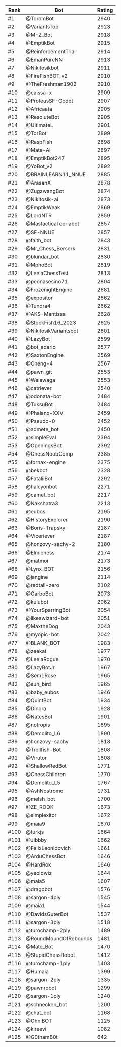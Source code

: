 Rank|Bot|Rating
---|---|---
#1|@ToromBot|2940
#2|@VariantsTop|2923
#3|@M-Z_Bot|2918
#4|@EmptikBot|2915
#5|@ReinforcementTrial|2914
#6|@EmanPureNN|2913
#7|@Nikitosikbot|2911
#8|@FireFishBOT_v2|2910
#9|@TheFreshman1902|2910
#10|@caissa-x|2909
#11|@ProteusSF-Godot|2907
#12|@Africaata|2905
#13|@ResoluteBot|2905
#14|@UltimateL|2901
#15|@TorBot|2899
#16|@RaspFish|2898
#17|@Mate-AI|2897
#18|@EmptikBot247|2895
#19|@YoBot_v2|2892
#20|@BRAINLEARN11_NNUE|2885
#21|@ArasanX|2878
#22|@ZugzwangBot|2874
#23|@Nikitosik-ai|2873
#24|@EmptikWeak|2869
#25|@LordNTR|2859
#26|@MastacticaTeoriabot|2857
#27|@SF-NNUE|2857
#28|@faith_bot|2843
#29|@Mr_Chess_Berserk|2831
#30|@blundar_bot|2830
#31|@MphoBot|2819
#32|@LeelaChessTest|2813
#33|@peonasesino71|2804
#34|@FrozenightEngine|2681
#35|@expositor|2662
#36|@Tundra4|2662
#37|@AKS-Mantissa|2628
#38|@StockFish16_2023|2625
#39|@NikitosikVariantsbot|2601
#40|@LazyBot|2599
#41|@bot_adario|2577
#42|@SaxtonEngine|2569
#43|@Cheng-4|2567
#44|@pawn_git|2553
#45|@Weiawaga|2553
#46|@catriever|2540
#47|@odonata-bot|2484
#48|@TuksuBot|2484
#49|@Phalanx-XXV|2459
#50|@Pseudo-0|2452
#51|@admete_bot|2450
#52|@simpleEval|2394
#53|@OpeningsBot|2392
#54|@ChessNoobComp|2385
#55|@fornax-engine|2375
#56|@bekbot|2328
#57|@FataliiBot|2292
#58|@halcyonbot|2271
#59|@camel_bot|2217
#60|@Nakshatra3|2213
#61|@eubos|2195
#62|@HistoryExplorer|2190
#63|@Boris-Trapsky|2187
#64|@Viceriever|2187
#65|@honzovy-sachy-2|2180
#66|@Elmichess|2174
#67|@matmoi|2173
#68|@Lynx_BOT|2156
#69|@jangine|2114
#70|@redtail-zero|2102
#71|@GarboBot|2073
#72|@kulubot|2062
#73|@YourSparringBot|2054
#74|@likeawizard-bot|2051
#75|@MaxtheDog|2043
#76|@myopic-bot|2042
#77|@BLANK_BOT|1983
#78|@zeekat|1977
#79|@LeelaRogue|1970
#80|@LazyBotJr|1967
#81|@Sem1Rose|1965
#82|@sun_bird|1965
#83|@baby_eubos|1946
#84|@QuintBot|1934
#85|@Dinora|1928
#86|@NatesBot|1901
#87|@notropis|1895
#88|@Demolito_L6|1890
#89|@honzovy-sachy|1813
#90|@Trollfish-Bot|1808
#91|@Virutor|1808
#92|@ShallowRedBot|1771
#93|@ChessChildren|1770
#94|@Demolito_L5|1767
#95|@AshNostromo|1731
#96|@melsh_bot|1700
#97|@ZE_ROOK|1673
#98|@simplexitor|1672
#99|@maia9|1670
#100|@turkjs|1664
#101|@Jibbby|1662
#102|@FelixLeonidovich|1661
#103|@ArduChessBot|1646
#104|@HardRok|1646
#105|@yeoldwiz|1644
#106|@maia5|1607
#107|@dragobot|1576
#108|@sargon-4ply|1545
#109|@maia1|1544
#110|@DavidsGuterBot|1537
#111|@sargon-3ply|1518
#112|@turochamp-2ply|1489
#113|@RoundMoundOfRebounds|1481
#114|@Mate_Bot|1470
#115|@StupidChessRobot|1412
#116|@turochamp-1ply|1403
#117|@Humaia|1399
#118|@sargon-2ply|1335
#119|@pawnrobot|1299
#120|@sargon-1ply|1240
#121|@schnecken_bot|1200
#122|@chat_bot|1168
#123|@OhniBOT|1125
#124|@kireevi|1082
#125|@G0thamB0t|642

